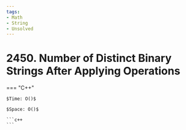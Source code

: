 ```yaml
---
tags:
- Math
- String
- Unsolved
---
```



# 2450. Number of Distinct Binary Strings After Applying Operations

=== "C++"

    $Time: O()$

    $Space: O()$

    ```c++
    ```